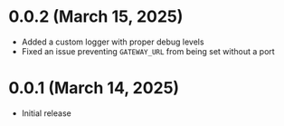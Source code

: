 # 0.0.2 (March 15, 2025)
- Added a custom logger with proper debug levels
- Fixed an issue preventing `GATEWAY_URL` from being set without a port

# 0.0.1 (March 14, 2025)
- Initial release
